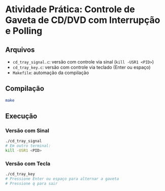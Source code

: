 # Atividade Prática: Controle de Gaveta de CD/DVD com Interrupção e Polling

## Arquivos

- `cd_tray_signal.c`: versão com controle via sinal (`kill -USR1 <PID>`)
- `cd_tray_key.c`: versão com controle via teclado (Enter ou espaço)
- `Makefile`: automação da compilação

## Compilação

```bash
make
```

## Execução

### Versão com Sinal

```bash
./cd_tray_signal
# Em outro terminal:
kill -USR1 <PID>
```

### Versão com Tecla

```bash
./cd_tray_key
# Pressione Enter ou espaço para alternar a gaveta
# Pressione q para sair
```
